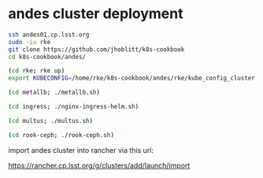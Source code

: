 andes cluster deployment
========================

```bash
ssh andes01.cp.lsst.org
sudo -iu rke
git clone https://github.com/jhoblitt/k8s-cookbook
cd k8s-cookbook/andes/

(cd rke; rke up)
export KUBECONFIG=/home/rke/k8s-cookbook/andes/rke/kube_config_cluster.yml

(cd metallb; ./metallb.sh)

(cd ingress; ./nginx-ingress-helm.sh)

(cd multus; ./multus.sh)

(cd rook-ceph; ./rook-ceph.sh)
```

import andes cluster into rancher via this url:

https://rancher.cp.lsst.org/g/clusters/add/launch/import
